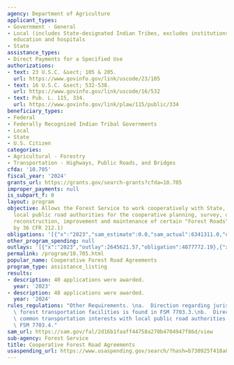 ```yaml
---
agency: Department of Agriculture
applicant_types:
- Government - General
- Local (includes State-designated Indian Tribes, excludes institutions of higher
  education and hospitals
- State
assistance_types:
- Direct Payments for a Specified Use
authorizations:
- text: 23 U.S.C. &sect; 105 & 205.
  url: https://www.govinfo.gov/link/uscode/23/105
- text: 16 U.S.C. &sect; 532-538.
  url: https://www.govinfo.gov/link/uscode/16/532
- text: Pub. L. 115, 334.
  url: https://www.govinfo.gov/link/plaw/115/public/334
beneficiary_types:
- Federal
- Federally Recognized Indian Tribal Governments
- Local
- State
- U.S. Citizen
categories:
- Agricultural - Forestry
- Transportation - Highways, Public Roads, and Bridges
cfda: '10.705'
fiscal_year: '2024'
grants_url: https://grants.gov/search-grants?cfda=10.705
improper_payments: null
is_subpart_f: 0
layout: program
objective: Allows the Forest Service to work cooperatively with State, county, or
  local public road authorities for the cooperative planning, survey, design, construction,
  reconstruction, improvement and maintenance of certain "Forest Roads" (as defined
  by 36 CFR 212.1)
obligations: '[{"x":"2023","sam_estimate":0.0,"sam_actual":6341311.0,"usa_spending_actual":4669581.91},{"x":"2024","sam_estimate":0.0,"sam_actual":4250466.0,"usa_spending_actual":4250466.51},{"x":"2025","sam_estimate":0.0,"sam_actual":4500000.0,"usa_spending_actual":41740.13}]'
other_program_spending: null
outlays: '[{"x":"2023","outlay":2645621.57,"obligation":4877772.19},{"x":"2024","outlay":777764.43,"obligation":4274019.2},{"x":"2025","outlay":0.0,"obligation":0.0}]'
permalink: /program/10.705.html
popular_name: Cooperative Forest Road Agreements
program_type: assistance_listing
results:
- description: 40 applications were awarded.
  year: '2023'
- description: 48 applications were awarded.
  year: '2024'
rules_regulations: "Other Requirements. \na.  Direction regarding jurisdiction over\
  \ forest transportation facilities is found in FSM 7703.3.\nb.  Direction regarding\
  \ common transportation interests with local public road authorities is found in\
  \ FSM 7703.4."
sam_url: https://sam.gov/fal/2d16b1faaff44758a270b4704947f86d/view
sub-agency: Forest Service
title: Cooperative Forest Road Agreements
usaspending_url: https://www.usaspending.gov/search/?hash=b730925f418a8980e1cce465dcfb4bda
---
```

